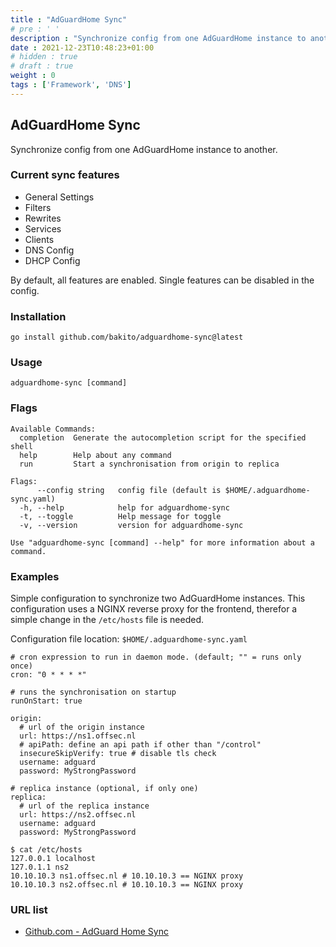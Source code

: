 ```yaml
---
title : "AdGuardHome Sync"
# pre : ' '
description : "Synchronize config from one AdGuardHome instance to another."
date : 2021-12-23T10:48:23+01:00
# hidden : true
# draft : true
weight : 0
tags : ['Framework', 'DNS']
---
```


## AdGuardHome Sync

Synchronize config from one AdGuardHome instance to another.

### Current sync features

* General Settings
* Filters
* Rewrites
* Services
* Clients
* DNS Config
* DHCP Config

By default, all features are enabled. Single features can be disabled in the config.

### Installation

```plain
go install github.com/bakito/adguardhome-sync@latest
```

### Usage

```plain
adguardhome-sync [command]
```

### Flags

```plain
Available Commands:
  completion  Generate the autocompletion script for the specified shell
  help        Help about any command
  run         Start a synchronisation from origin to replica

Flags:
      --config string   config file (default is $HOME/.adguardhome-sync.yaml)
  -h, --help            help for adguardhome-sync
  -t, --toggle          Help message for toggle
  -v, --version         version for adguardhome-sync

Use "adguardhome-sync [command] --help" for more information about a command.
```

### Examples

Simple configuration to synchronize two AdGuardHome instances. This configuration uses a NGINX reverse proxy for the frontend, therefor a simple change in the `/etc/hosts` file is needed.

Configuration file location: `$HOME/.adguardhome-sync.yaml`

```plain
# cron expression to run in daemon mode. (default; "" = runs only once)
cron: "0 * * * *"

# runs the synchronisation on startup
runOnStart: true

origin:
  # url of the origin instance
  url: https://ns1.offsec.nl
  # apiPath: define an api path if other than "/control"
  insecureSkipVerify: true # disable tls check
  username: adguard
  password: MyStrongPassword

# replica instance (optional, if only one)
replica:
  # url of the replica instance
  url: https://ns2.offsec.nl
  username: adguard
  password: MyStrongPassword
```

```plain
$ cat /etc/hosts
127.0.0.1 localhost
127.0.1.1 ns2
10.10.10.3 ns1.offsec.nl # 10.10.10.3 == NGINX proxy
10.10.10.3 ns2.offsec.nl # 10.10.10.3 == NGINX proxy
```

### URL list

* [Github.com - AdGuard Home Sync](https://github.com/bakito/adguardhome-sync)
